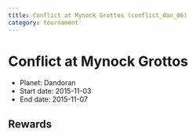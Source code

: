```yaml
---
title: Conflict at Mynock Grottos (conflict_dan_06)
category: tournament
---
```

# Conflict at Mynock Grottos

  * Planet: Dandoran
  * Start date: 2015-11-03
  * End date: 2015-11-07

## Rewards


